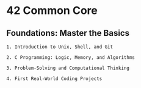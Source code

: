 # 42 Common Core

## Foundations: Master the Basics

    1. Introduction to Unix, Shell, and Git
    
    2. C Programming: Logic, Memory, and Algorithms
    
    3. Problem-Solving and Computational Thinking
    
    4. First Real-World Coding Projects

